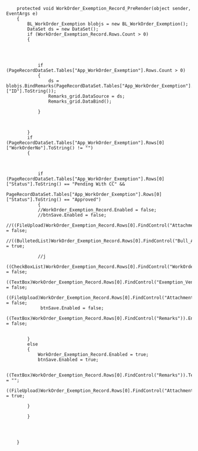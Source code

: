         protected void WorkOrder_Exemption_Record_PreRender(object sender, EventArgs e)
        {
            BL_WorkOrder_Exemption blobjs = new BL_WorkOrder_Exemption();
            DataSet ds = new DataSet();
            if (WorkOrder_Exemption_Record.Rows.Count > 0)
            {

          


                if (PageRecordDataSet.Tables["App_WorkOrder_Exemption"].Rows.Count > 0)
                {
                    ds = blobjs.BindRemarks(PageRecordDataSet.Tables["App_WorkOrder_Exemption"].Rows[0]["ID"].ToString());
                    Remarks_grid.DataSource = ds;
                    Remarks_grid.DataBind();
                    
                }



            }
            if (PageRecordDataSet.Tables["App_WorkOrder_Exemption"].Rows[0]["WorkOrderNo"].ToString() != "") 
            {
          
                
                
                if (PageRecordDataSet.Tables["App_WorkOrder_Exemption"].Rows[0]["Status"].ToString() == "Pending With CC" &&
                    PageRecordDataSet.Tables["App_WorkOrder_Exemption"].Rows[0]["Status"].ToString() == "Approved")
                {
                //WorkOrder_Exemption_Record.Enabled = false;
                //btnSave.Enabled = false;
                //((FileUpload)WorkOrder_Exemption_Record.Rows[0].FindControl("Attachment")).Enabled = false;
                //((BulletedList)WorkOrder_Exemption_Record.Rows[0].FindControl("Bull_Attach")).Enabled = true;

                //j
                ((CheckBoxList)WorkOrder_Exemption_Record.Rows[0].FindControl("WorkOrderNo")).Enabled = false;
                ((TextBox)WorkOrder_Exemption_Record.Rows[0].FindControl("Exemption_Vendor")).Enabled = false;
                ((FileUpload)WorkOrder_Exemption_Record.Rows[0].FindControl("Attachment")).Enabled = false;
                 btnSave.Enabled = false;
                ((TextBox)WorkOrder_Exemption_Record.Rows[0].FindControl("Remarks")).Enabled = false;


            }
            else
            {
                WorkOrder_Exemption_Record.Enabled = true;
                btnSave.Enabled = true;
               
                ((TextBox)WorkOrder_Exemption_Record.Rows[0].FindControl("Remarks")).Text = "";
                ((FileUpload)WorkOrder_Exemption_Record.Rows[0].FindControl("Attachment")).Enabled = true;

            }

            }




        }
